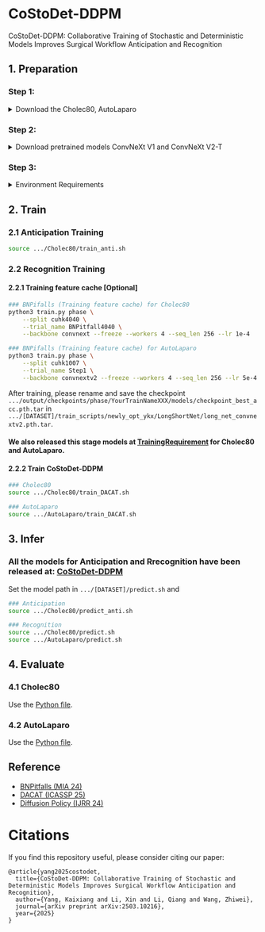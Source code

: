 # CoStoDet-DDPM
CoStoDet-DDPM: Collaborative Training of Stochastic and Deterministic Models Improves Surgical Workflow Anticipation and Recognition

## 1. Preparation

### Step 1:

<details>
<summary>Download the Cholec80, AutoLaparo</summary>

- Access can be requested [Cholec80](http://camma.u-strasbg.fr/datasets), [AutoLaparo](https://autolaparo.github.io/).
- Download the videos for each datasets and extract frames at 1fps. E.g. for `video01.mp4` with ffmpeg, run:
```bash
mkdir /<PATH_TO_THIS_FOLDER>/data/frames_1fps/01/
ffmpeg -hide_banner -i /<PATH_TO_VIDEOS>/video01.mp4 -r 1 -start_number 0 /<PATH_TO_THIS_FOLDER>/data/frames_1fps/01/%08d.jpg
```
- DACAT also prepare a shell file to extract at [here](https://github.com/kk42yy/DACAT/blob/main/src/video2img.sh)
- The final dataset structure should look like this:

```
Cholec80/
	data/
		frames_1fps/
			01/
				00000001.jpg
				00000002.jpg
				00000003.jpg
				00000004.jpg
				...
			02/
				...
			...
			80/
				...
		phase_annotations/
			video01-phase.txt
			video02-phase.txt
			...
			video80-phase.txt
		tool_annotations/
			video01-tool.txt
			video02-tool.txt
			...
			video80-tool.txt
	output/
	train_scripts/
	predict.sh
	train.sh
```

- When training the anticipation model with both tool and phase, please combine the `phase_annotations` and `tool_annotations`, we also have prepared [here](https://huggingface.co/kk42yy/CoStoDet-DDPM/blob/main/tool_phase_annotations.zip).

</details>

### Step 2: 

<details>
<summary>Download pretrained models ConvNeXt V1 and ConvNeXt V2-T</summary>

- download ConvNeXt-T [weights](https://dl.fbaipublicfiles.com/convnext/convnext_tiny_1k_224_ema.pth) and place here: `.../[DATASET]/train_scripts/convnext/convnext_tiny_1k_224_ema.pth` and `.../[DATASET]/train_scripts\newly_opt_ykx\LongShortNet\convnext/convnext_tiny_1k_224_ema.pth`
- download ConvNeXt V2-T [weights](https://dl.fbaipublicfiles.com/convnext/convnextv2/im1k/convnextv2_tiny_1k_224_ema.pt) and place here: `.../[DATASET]/train_scripts/convnext/convnextv2_tiny_1k_224_ema.pt` and `.../[DATASET]/train_scripts\newly_opt_ykx\LongShortNet\convnext/convnextv2_tiny_1k_224_ema.pt`

</details>

### Step 3: 
<details>
<summary>Environment Requirements</summary>


See [requirements.txt](requirements.txt).

</details>


## 2. Train

### 2.1 Anticipation Training
```bash
source .../Cholec80/train_anti.sh
```

### 2.2 Recognition Training
#### 2.2.1 Training feature cache [Optional]
```bash
### BNPifalls (Training feature cache) for Cholec80
python3 train.py phase \
    --split cuhk4040 \
    --trial_name BNPitfall4040 \
    --backbone convnext --freeze --workers 4 --seq_len 256 --lr 1e-4

### BNPifalls (Training feature cache) for AutoLaparo
python3 train.py phase \
	--split cuhk1007 \
	--trial_name Step1 \
	--backbone convnextv2 --freeze --workers 4 --seq_len 256 --lr 5e-4
```

After training, please rename and save the checkpoint `.../output/checkpoints/phase/YourTrainNameXXX/models/checkpoint_best_acc.pth.tar` in `.../[DATASET]/train_scripts/newly_opt_ykx/LongShortNet/long_net_convnextv2.pth.tar`.

#### We also released this stage models at [TrainingRequirement](https://huggingface.co/kk42yy/CoStoDet-DDPM/tree/main/Recognition/TrainingRequirement) for Cholec80 and AutoLaparo.

#### 2.2.2 Train CoStoDet-DDPM
```bash
### Cholec80
source .../Cholec80/train_DACAT.sh

### AutoLaparo
source .../AutoLaparo/train_DACAT.sh
```

## 3. Infer

### All the models for Anticipation and Rrecognition have been released at: [CoStoDet-DDPM](https://huggingface.co/kk42yy/CoStoDet-DDPM/tree/main)
Set the model path in `.../[DATASET]/predict.sh` and 
```bash
### Anticipation
source .../Cholec80/predict_anti.sh

### Recognition
source .../Cholec80/predict.sh
source .../AutoLaparo/predict.sh
```


## 4. Evaluate

### 4.1 Cholec80
Use the [Python file](Cholec80/train_scripts/newly_opt_ykx/evaluation_total.py/#L66).

### 4.2 AutoLaparo
Use the [Python file](AutoLaparo/train_scripts/newly_opt_ykx/evaluation_total.py/#L66).

## Reference
* [BNPitfalls (MIA 24)](https://gitlab.com/nct_tso_public/pitfalls_bn)
* [DACAT (ICASSP 25)](https://github.com/kk42yy/DACAT)
* [Diffusion Policy (IJRR 24)](https://diffusion-policy.cs.columbia.edu)

# Citations
If you find this repository useful, please consider citing our paper:
```
@article{yang2025costodet,
  title={CoStoDet-DDPM: Collaborative Training of Stochastic and Deterministic Models Improves Surgical Workflow Anticipation and Recognition},
  author={Yang, Kaixiang and Li, Xin and Li, Qiang and Wang, Zhiwei},
  journal={arXiv preprint arXiv:2503.10216},
  year={2025}
}
```
